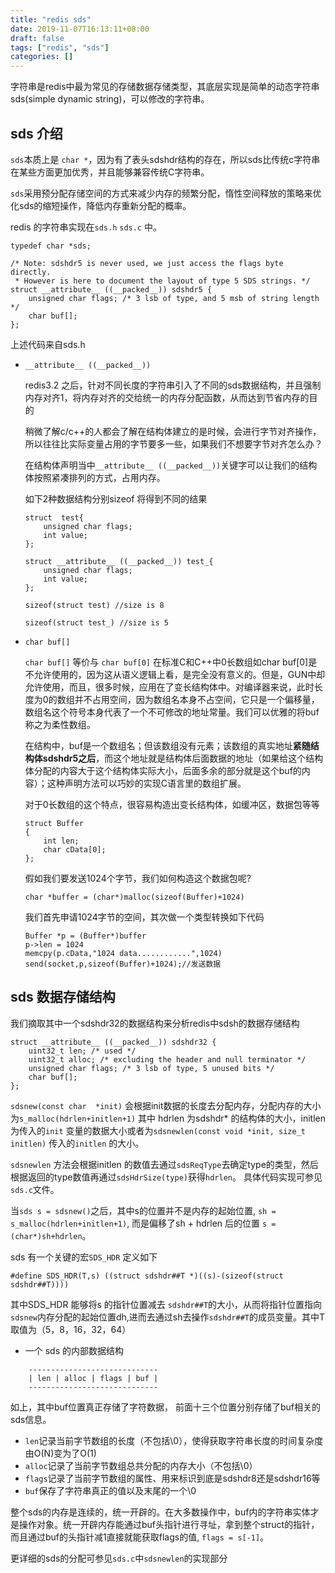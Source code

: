 ```yaml
---
title: "redis sds"
date: 2019-11-07T16:13:11+08:00
draft: false
tags: ["redis", "sds"]
categories: []
---
```


字符串是redis中最为常见的存储数据存储类型，其底层实现是简单的动态字符串sds(simple dynamic string)，可以修改的字符串。

## sds 介绍
`sds`本质上是 `char *`，因为有了表头sdshdr结构的存在，所以sds比传统c字符串在某些方面更加优秀，并且能够兼容传统C字符串。

`sds`采用预分配存储空间的方式来减少内存的频繁分配，惰性空间释放的策略来优化sds的缩短操作，降低内存重新分配的概率。

redis 的字符串实现在`sds.h` `sds.c` 中。

```
typedef char *sds;

/* Note: sdshdr5 is never used, we just access the flags byte directly.
 * However is here to document the layout of type 5 SDS strings. */
struct __attribute__ ((__packed__)) sdshdr5 {
    unsigned char flags; /* 3 lsb of type, and 5 msb of string length */
    char buf[];
};
```
上述代码来自sds.h

* `__attribute__ ((__packed__))`

    redis3.2 之后，针对不同长度的字符串引入了不同的sds数据结构，并且强制内存对齐1，将内存对齐的交给统一的内存分配函数，从而达到节省内存的目的

    稍微了解c/c++的人都会了解在结构体建立的是时候，会进行字节对齐操作，所以往往比实际变量占用的字节要多一些，如果我们不想要字节对齐怎么办？

    在结构体声明当中`__attribute__ ((__packed__))`关键字可以让我们的结构体按照紧凑排列的方式，占用内存。

    如下2种数据结构分别sizeof 将得到不同的结果
    ```
    struct  test{
        unsigned char flags;
        int value;
    };

    struct __attribute__ ((__packed__)) test_{
        unsigned char flags;
        int value;
    };
    ```

    `sizeof(struct test) //size is 8`

    `sizeof(struct test_) //size is 5`

* `char buf[]`

    `char buf[]` 等价与 `char buf[0]` 在标准C和C++中0长数组如char buf[0]是不允许使用的，因为这从语义逻辑上看，是完全没有意义的。但是，GUN中却允许使用，而且，很多时候，应用在了变长结构体中。对编译器来说，此时长度为0的数组并不占用空间，因为数组名本身不占空间，它只是一个偏移量， 数组名这个符号本身代表了一个不可修改的地址常量。我们可以优雅的将buf称之为柔性数组。

    在结构中，buf是一个数组名；但该数组没有元素；该数组的真实地址**紧随结构体sdshdr5之后**，而这个地址就是结构体后面数据的地址（如果给这个结构体分配的内容大于这个结构体实际大小，后面多余的部分就是这个buf的内容）；这种声明方法可以巧妙的实现C语言里的数组扩展。

    对于0长数组的这个特点，很容易构造出变长结构体，如缓冲区，数据包等等
    ```
    struct Buffer
    {
        int len;
        char cData[0];
    };
    ```
    假如我们要发送1024个字节，我们如何构造这个数据包呢?

    `char *buffer = (char*)malloc(sizeof(Buffer)+1024)`
    
    我们首先申请1024字节的空间，其次做一个类型转换如下代码
    ```
    Buffer *p = (Buffer*)buffer
    p->len = 1024
    memcpy(p.cData,"1024 data............",1024)
    send(socket,p,sizeof(Buffer)+1024);//发送数据
    ```

## sds 数据存储结构

我们摘取其中一个sdshdr32的数据结构来分析redis中sdsh的数据存储结构
```
struct __attribute__ ((__packed__)) sdshdr32 {
    uint32_t len; /* used */
    uint32_t alloc; /* excluding the header and null terminator */
    unsigned char flags; /* 3 lsb of type, 5 unused bits */
    char buf[];
};
```

`sdsnew(const char  *init)` 会根据init数据的长度去分配内存，分配内存的大小为`s_malloc(hdrlen+initlen+1)` 其中 hdrlen 为sdshdr* 的结构体的大小，initlen为传入的`init` 变量的数据大小或者为`sdsnewlen(const void *init, size_t initlen)` 传入的`initlen` 的大小。

`sdsnewlen` 方法会根据initlen 的数值去通过`sdsReqType`去确定type的类型，然后根据返回的type数值再通过`sdsHdrSize(type)`获得`hdrlen`。 具体代码实现可参见`sds.c`文件。

当`sds s = sdsnew()`之后，其中s的位置并不是内存的起始位置, `sh = s_malloc(hdrlen+initlen+1)`, 而是偏移了sh + hdrlen 后的位置 `s = (char*)sh+hdrlen`。

sds 有一个关键的宏`SDS_HDR` 定义如下

```
#define SDS_HDR(T,s) ((struct sdshdr##T *)((s)-(sizeof(struct sdshdr##T))))
```

其中SDS_HDR 能够将s 的指针位置减去 `sdshdr##T`的大小，从而将指针位置指向`sdsnew`内存分配的起始位置dh,进而去通过sh去操作`sdshdr##T`的成员变量。其中T取值为（5，8，16，32，64）

* 一个 sds 的内部数据结构

```
    -----------------------------
    | len | alloc | flags | buf |
    -----------------------------
```

如上，其中buf位置真正存储了字符数据， 前面十三个位置分别存储了buf相关的sds信息。

* `len`记录当前字节数组的长度（不包括\0），使得获取字符串长度的时间复杂度由O(N)变为了O(1)
* `alloc`记录了当前字节数组总共分配的内存大小（不包括\0）
* `flags`记录了当前字节数组的属性、用来标识到底是sdshdr8还是sdshdr16等
* `buf`保存了字符串真正的值以及末尾的一个\0

整个sds的内存是连续的，统一开辟的。在大多数操作中，buf内的字符串实体才是操作对象。统一开辟内存能通过buf头指针进行寻址，拿到整个struct的指针，而且通过buf的头指针减1直接就能获取flags的值, `flags = s[-1]`。

更详细的sds的分配可参见`sds.c`中`sdsnewlen`的实现部分